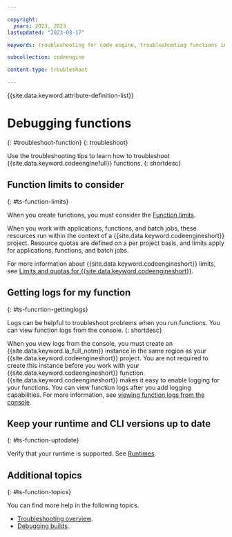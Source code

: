 ```yaml
---

copyright:
  years: 2023, 2023
lastupdated: "2023-08-17"

keywords: troubleshooting for code engine, troubleshooting functions in code engine, function in code engine, function

subcollection: codeengine

content-type: troubleshoot

---
```


{{site.data.keyword.attribute-definition-list}}

# Debugging functions
{: #troubleshoot-function}
{: troubleshoot}

Use the troubleshooting tips to learn how to troubleshoot {{site.data.keyword.codeenginefull}} functions.
{: shortdesc}

## Function limits to consider 
{: #ts-function-limits}

When you create functions, you must consider the [Function limits](/docs/codeengine?topic=codeengine-limits#limits_functions).

When you work with applications, functions, and batch jobs, these resources run within the context of a {{site.data.keyword.codeengineshort}} project. Resource quotas are defined on a per project basis, and limits apply for applications, functions, and batch jobs. 

For more information about {{site.data.keyword.codeengineshort}} limits, see [Limits and quotas for {{site.data.keyword.codeengineshort}}](/docs/codeengine?topic=codeengine-limits).


## Getting logs for my function 
{: #ts-funcrtion-gettinglogs}

Logs can be helpful to troubleshoot problems when you run functions. You can view function logs from the console. 
{: shortdesc}

When you view logs from the console, you must create an {{site.data.keyword.la_full_notm}} instance in the same region as your {{site.data.keyword.codeengineshort}} project. You are not required to create this instance before you work with your {{site.data.keyword.codeengineshort}} function. {{site.data.keyword.codeengineshort}} makes it easy to enable logging for your functions. You can view function logs after you add logging capabilities. For more information, see [viewing function logs from the console](/docs/codeengine?topic=codeengine-view-logs#view-funlogs-ui).

## Keep your runtime and CLI versions up to date
{: #ts-function-uptodate}

Verify that your runtime is supported. See [Runtimes](/docs/codeengine?topic=codeengine-fun-runtime).






## Additional topics
{: #ts-function-topics}

You can find more help in the following topics.

- [Troubleshooting overview](/docs/codeengine?topic=codeengine-troubleshooting_over).
- [Debugging builds](/docs/codeengine?topic=codeengine-troubleshoot-build).

